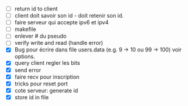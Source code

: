 - [ ] return id to client
- [ ] client doit savoir son id - doit retenir son id.
- [ ] faire serveur qui accepte ipv6 et ipv4
- [ ] makefile
- [ ] enlever # du pseudo
- [ ] verify write and read (handle error)
- [x] Bug pour écrire dans file users.data (e.g. 9 -> 10 ou 99 -> 100) voir options.
- [x] query client regler les bits
- [x] send error
- [x] faire recv pour inscription
- [x] tricks pour reset port
- [x] cote serveur: generate id
- [x] store id in file